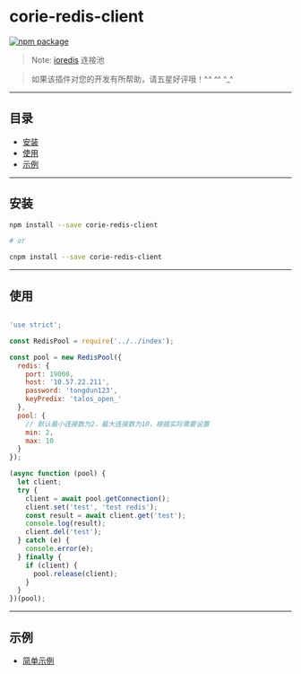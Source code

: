 # corie-redis-client

[![npm package](https://nodei.co/npm/corie-redis-client.png?downloads=true&downloadRank=true&stars=true)](https://www.npmjs.com/package/corie-redis-client)

> Note: [ioredis](https://github.com/coopernurse/node-pool) 连接池

> 如果该插件对您的开发有所帮助，请五星好评哦！^_^ ^_^ ^_^

---

## 目录

  - [安装](#安装)
  - [使用](#使用)
  - [示例](#示例)

---

## 安装

```bash
npm install --save corie-redis-client

# or

cnpm install --save corie-redis-client
```

---

## 使用

```javascript

'use strict';

const RedisPool = require('../../index');

const pool = new RedisPool({
  redis: {
    port: 19000,
    host: '10.57.22.211',
    password: 'tongdun123',
    keyPredix: 'talos_open_'
  },
  pool: {
    // 默认最小连接数为2，最大连接数为10，根据实际需要设置
    min: 2,
    max: 10
  }
});

(async function (pool) {
  let client;
  try {
    client = await pool.getConnection();
    client.set('test', 'test redis');
    const result = await client.get('test');
    console.log(result);
    client.del('test');
  } catch (e) {
    console.error(e);
  } finally {
    if (client) {
      pool.release(client);
    }
  }
})(pool);

```

---

## 示例

  - [简单示例](https://github.com/fengxinming/corie-redis-client/tree/master/examples)
